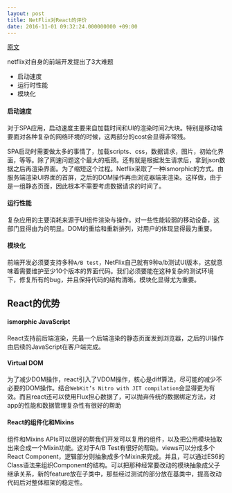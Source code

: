 ```yaml
---
layout: post
title: NetFlix对React的评价
date: 2016-11-01 09:32:24.000000000 +09:00
---
```


[原文](http://techblog.netflix.com/2015/01/netflix-likes-react.html)

netflix对自身的前端开发提出了3大难题

- 启动速度
- 运行时性能
- 模块化

#### 启动速度
对于SPA应用，启动速度主要来自加载时间和UI的渲染时间2大块。特别是移动端要面对各种复杂的网络环境的时候，这两部分的cost会显得非常残。

SPA启动时需要做太多的事情了，加载scripts、css，数据请求，图片，初始化界面，等等。除了网速问题这个最大的瓶颈。还有就是根据发生请求后，拿到json数据之后再渲染界面。为了缩短这个过程。Netflix采取了一种ismorphic的方式。由服务端渲染UI界面的首屏，之后的DOM操作再由浏览器端来渲染。这样做，由于是一组静态页面，因此根本不需要考虑数据请求的时间了。

#### 运行性能
复杂应用的主要消耗来源于UI组件渲染与操作。对一些性能较弱的移动设备，这部门显得由为的明显。DOM的重绘和重新排列，对用户的体现显得最为重要。

#### 模块化
前端开发必须要支持多种`A/B test`，NetFlix自己就有9种a/b测试UI版本，这就意味着需要维护至少10个版本的界面代码。我们必须要能在这种复杂的测试环境下，修复所有的bug，并且保持代码的结构清晰。模块化显得尤为重要。

## React的优势

#### ismorphic JavaScript
React支持前后端渲染，先最一个后端渲染的静态页面发到浏览器，之后的UI操作由后续的JavaScript在客户端完成。

#### Virtual DOM
为了减少DOM操作，react引入了VDOM操作，核心是diff算法，尽可能的减少不必要的DOM操作。结合`WebKit’s Nitro with JIT compilation`会显得更为有效。而且react还可以使用Flux担心数据了，可以抛弃传统的数据绑定方法，对app的性能和数据管理复杂性有很好的帮助

#### React的组件化和Mixins
组件和Mixins APIs可以很好的帮我们开发可以复用的组件，以及把公用模块抽取出来合成一个Mixin功能。这对于A/B Test有很好的帮助。views可以分成多个React Component，逻辑部分则抽象成多个Mixin来完成。并且，可以通过ES6的Class语法来组织Component的结构。可以把那种经常要改动的模块抽象成父子继承关系，新的feature放在子类中，那些经过测试的部分放在基类中，提高改动代码后对整体框架的稳定性。







